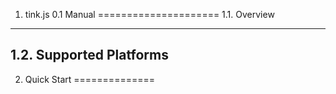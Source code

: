 1. tink.js 0.1 Manual
=====================
1.1. Overview
-------------
1.2. Supported Platforms
------------------------

2. Quick Start
==============
